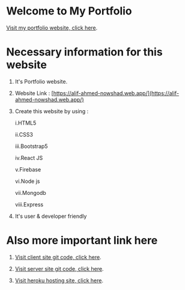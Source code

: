 # Welcome to My Portfolio

[Visit my portfolio website, click here](https://alif-ahmed-nowshad.web.app/).

# Necessary information for this website

1. It's Portfolio website.

2. Website Link : [https://alif-ahmed-nowshad.web.app/](https://alif-ahmed-nowshad.web.app/)

3. Create this website by using :

    i.HTML5
  
    ii.CSS3
  
    iii.Bootstrap5
  
    iv.React JS
  
    v.Firebase

    vi.Node js

    vii.Mongodb

    viii.Express

4. It's user & developer friendly

# Also more important link here

1. [Visit client site git code, click here](https://github.com/muhammadnowshad/alif-ahmed-nowshad-s-portfolio). 

2. [Visit server site git code, click here](https://github.com/muhammadnowshad/alif-ahmed-nowshads-portfolio-server).

3. [Visit heroku hosting site, click here](https://hidden-headland-31246.herokuapp.com/).
    
